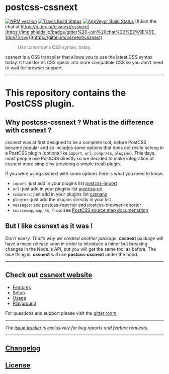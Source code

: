 # postcss-cssnext

[![NPM version](http://img.shields.io/npm/v/postcss-cssnext.svg?style=flat)](https://www.npmjs.org/package/postcss-cssnext)
[![Travis Build Status](https://img.shields.io/travis/cssnext/postcss-cssnext.svg?label=unix%20build)](https://travis-ci.org/cssnext/postcss-cssnext)
[![AppVeyor Build Status](https://img.shields.io/appveyor/ci/MoOx/postcss-cssnext.svg?label=windows%20build)](https://ci.appveyor.com/project/MoOx/postcss-cssnext)
[![Join the chat at https://gitter.im/cssnext/cssnext](https://img.shields.io/badge/gitter%20-join%20chat%20%E2%9E%9E-1dce73.svg)](https://gitter.im/cssnext/cssnext)


> Use tomorrow's CSS syntax, today.

cssnext is a CSS transpiler that allows you to use the latest CSS syntax today.
It transforms CSS specs into more compatible CSS so you don’t need to wait for browser support.

---

# This repository contains the PostCSS plugin.

## Why **postcss-cssnext** ? What is the difference with **cssnext** ?

cssnext was at first designed to be a complete tool, before PostCSS became
popular and so includes some options that does not really belong in a PostCSS
plugin (options like `import`, `url`, `compress`, `plugins`).
This days, most people use PostCSS directly so we decided to make integration of
cssnext more simple by providing a simple (real) plugin.

If you were using cssnext with some options here is what you need to know:

- `import`: just add in your plugins list
  [postcss-import](https://github.com/postcss/postcss-import)
- `url`: just add in your plugins list
  [postcss-url](https://github.com/postcss/postcss-url)
- `compress`: just add in your plugins list
  [cssnano](https://github.com/ben-eb/cssnano)
- `plugins`: just add the plugins directly in your list
- `messages`: see
  [postcss-reporter](https://github.com/postcss/postcss-reporter)
  and
  [postcss-browser-reporter](https://github.com/postcss/postcss-browser-reporter)
- `sourcemap`, `map`, `to`, `from`: see
  [PostCSS source map documentation](https://github.com/postcss/postcss#source-map)


## But I like cssnext as it was !

_Don't worry. That's why we created another package._
**cssnext** package will have a major release soon in order to introduce a minor
but breaking changes in the Node.js API, but you will get the same tool as
before.
The nice thing is: **cssnext** will use **postcss-cssnext** under the hood.

---

## Check out [cssnext website](http://cssnext.io/)

- [Features](http://cssnext.io/features/)
- [Setup](http://cssnext.io/setup/)
- [Usage](http://cssnext.io/usage/)
- [Playground](http://cssnext.io/playground/)

For questions and support please visit the
[gitter room](https://gitter.im/cssnext/cssnext).

---

_The [issue tracker](https://github.com/cssnext/cssnext/issues) is exclusively for bug reports and feature requests._

---

## [Changelog](CHANGELOG.md)

## [License](LICENSE)
